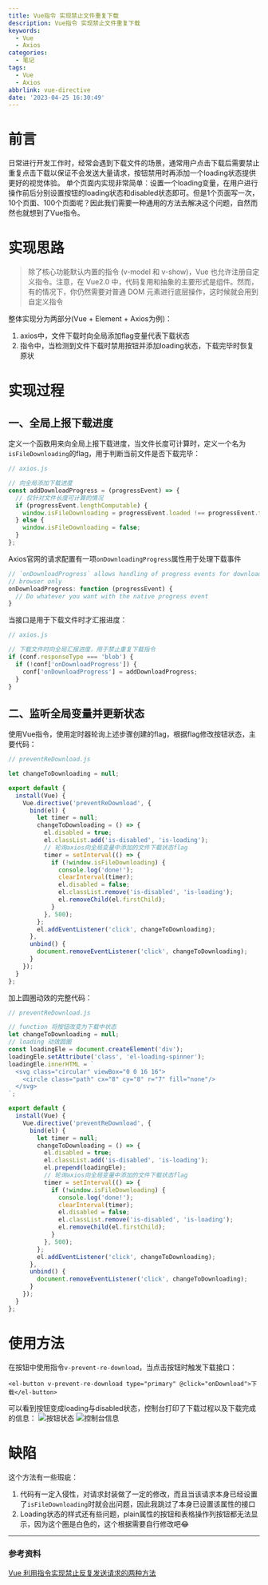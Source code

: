 ```yaml
---
title: Vue指令 实现禁止文件重复下载
description: Vue指令 实现禁止文件重复下载
keywords:
  - Vue
  - Axios
categories:
  - 笔记
tags:
  - Vue
  - Axios
abbrlink: vue-directive
date: '2023-04-25 16:30:49'
---
```

# 前言

日常进行开发工作时，经常会遇到下载文件的场景，通常用户点击下载后需要禁止重复点击下载以保证不会发送大量请求，按钮禁用时再添加一个loading状态提供更好的视觉体验。
单个页面内实现非常简单：设置一个loading变量，在用户进行操作前后分别设置按钮的loading状态和disabled状态即可。但是1个页面写一次，10个页面、100个页面呢？因此我们需要一种通用的方法去解决这个问题，自然而然也就想到了Vue指令。

# 实现思路

> 除了核心功能默认内置的指令 (v-model 和 v-show)，Vue 也允许注册自定义指令。注意，在 Vue2.0 中，代码复用和抽象的主要形式是组件。然而，有的情况下，你仍然需要对普通 DOM 元素进行底层操作，这时候就会用到自定义指令

整体实现分为两部分(Vue + Element + Axios为例)：
1. axios中，文件下载时向全局添加flag变量代表下载状态
2. 指令中，当检测到文件下载时禁用按钮并添加loading状态，下载完毕时恢复原状

# 实现过程

## 一、全局上报下载进度

定义一个函数用来向全局上报下载进度，当文件长度可计算时，定义一个名为`isFileDownloading`的flag，用于判断当前文件是否下载完毕：
```javascript
// axios.js

// 向全局添加下载进度
const addDownloadProgress = (progressEvent) => {
  // 仅针对文件长度可计算的情况
  if (progressEvent.lengthComputable) {
    window.isFileDownloading = progressEvent.loaded !== progressEvent.total;
  } else {
    window.isFileDownloading = false;
  }
};
```

Axios官网的请求配置有一项`onDownloadingProgress`属性用于处理下载事件
```javascript
// `onDownloadProgress` allows handling of progress events for downloads
// browser only
onDownloadProgress: function (progressEvent) {
  // Do whatever you want with the native progress event
}
```
当接口是用于下载文件时才汇报进度：
```javascript
// axios.js

// 下载文件时向全局汇报进度，用于禁止重复下载指令
if (conf.responseType === 'blob') {
  if (!conf['onDownloadProgress']) {
    conf['onDownloadProgress'] = addDownloadProgress;
  }
}
```

## 二、监听全局变量并更新状态

使用Vue指令，使用定时器轮询上述步骤创建的flag，根据flag修改按钮状态，主要代码：
```javascript
// preventReDownload.js

let changeToDownloading = null;

export default {
  install(Vue) {
    Vue.directive('preventReDownload', {
      bind(el) {
        let timer = null;
        changeToDownloading = () => {
          el.disabled = true;
          el.classList.add('is-disabled', 'is-loading');
          // 轮询axios向全局变量中添加的文件下载状态flag
          timer = setInterval(() => {
            if (!window.isFileDownloading) {
              console.log('done!');
              clearInterval(timer);
              el.disabled = false;
              el.classList.remove('is-disabled', 'is-loading');
              el.removeChild(el.firstChild);
            }
          }, 500);
        };
        el.addEventListener('click', changeToDownloading);
      },
      unbind() {
        document.removeEventListener('click', changeToDownloading);
      }
    });
  }
};
```

加上圆圈动效的完整代码：
```javascript
// preventReDownload.js

// function 将按钮改变为下载中状态
let changeToDownloading = null;
// loading 动效圆圈
const loadingEle = document.createElement('div');
loadingEle.setAttribute('class', 'el-loading-spinner');
loadingEle.innerHTML = `
  <svg class="circular" viewBox="0 0 16 16">
    <circle class="path" cx="8" cy="8" r="7" fill="none"/>
  </svg>
`;

export default {
  install(Vue) {
    Vue.directive('preventReDownload', {
      bind(el) {
        let timer = null;
        changeToDownloading = () => {
          el.disabled = true;
          el.classList.add('is-disabled', 'is-loading');
          el.prepend(loadingEle);
          // 轮询axios向全局变量中添加的文件下载状态flag
          timer = setInterval(() => {
            if (!window.isFileDownloading) {
              console.log('done!');
              clearInterval(timer);
              el.disabled = false;
              el.classList.remove('is-disabled', 'is-loading');
              el.removeChild(el.firstChild);
            }
          }, 500);
        };
        el.addEventListener('click', changeToDownloading);
      },
      unbind() {
        document.removeEventListener('click', changeToDownloading);
      }
    });
  }
};
```

# 使用方法
在按钮中使用指令`v-prevent-re-download`，当点击按钮时触发下载接口：
```Vue
<el-button v-prevent-re-download type="primary" @click="onDownload">下载</el-button>
```

可以看到按钮变成loading与disabled状态，控制台打印了下载过程以及下载完成的信息：
![按钮状态](https://chev.contrails.space:12650/images/2023/04/25/ceef4fe77d1a85d9d658d543c66fa236.png)
![控制台信息](https://chev.contrails.space:12650/images/2023/04/25/e177f48f7147800673b28579d647c543.png)

# 缺陷
这个方法有一些瑕疵：
1. 代码有一定入侵性，对请求封装做了一定的修改，而且当该请求本身已经设置了`isFileDownloading`时就会出问题，因此我跳过了本身已设置该属性的接口
2. Loading状态的样式还有些问题，plain属性的按钮和表格操作列按钮都无法显示，因为这个圈是白色的，这个根据需要自行修改吧😂

---
### 参考资料

[Vue 利用指令实现禁止反复发送请求的两种方法](https://www.jb51.net/article/170008.htm)


